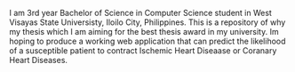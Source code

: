 I am 3rd year Bachelor of Science in Computer Science student in West Visayas State Universisty, Iloilo City, Philippines. This is a repository of why my thesis which I am aiming for the best thesis award in my university. Im hoping to produce a working web application that can predict the likelihood of a susceptible patient to contract Ischemic Heart Diseaase or Coranary Heart Diseases. 
